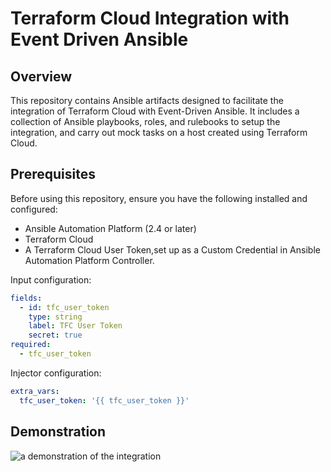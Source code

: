 # Terraform Cloud Integration with Event Driven Ansible

## Overview

This repository contains Ansible artifacts designed to facilitate the integration of Terraform Cloud with Event-Driven Ansible. It includes a collection of Ansible playbooks, roles, and rulebooks to setup the integration, and carry out mock tasks on a host created using Terraform Cloud.

## Prerequisites

Before using this repository, ensure you have the following installed and configured:

- Ansible Automation Platform (2.4 or later)
- Terraform Cloud
- A Terraform Cloud User Token,set up as a Custom Credential in Ansible Automation Platform Controller.

Input configuration:
```yaml
fields:
  - id: tfc_user_token
    type: string
    label: TFC User Token
    secret: true
required:
  - tfc_user_token
```

Injector configuration:
```yaml
extra_vars:
  tfc_user_token: '{{ tfc_user_token }}'

```

## Demonstration

![a demonstration of the integration](tfc-eda-integration.gif)
